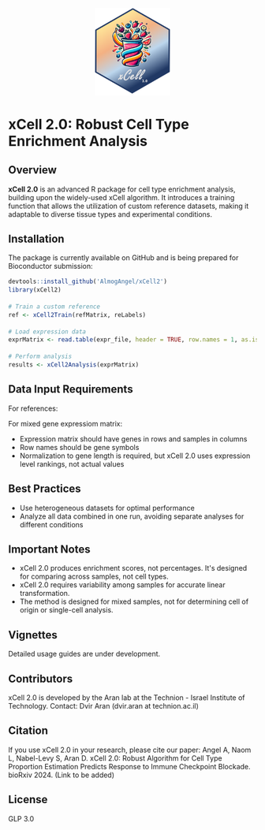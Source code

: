 <div align="center">
  <img src="xcell2logo.png" width="30%">
</div>

# xCell 2.0: Robust Cell Type Enrichment Analysis

## Overview
**xCell 2.0** is an advanced R package for cell type enrichment analysis, building upon the widely-used xCell algorithm. It introduces a training function that allows the utilization of custom reference datasets, making it adaptable to diverse tissue types and experimental conditions.

## Installation
The package is currently available on GitHub and is being prepared for Bioconductor submission:

```R
devtools::install_github('AlmogAngel/xCell2')
library(xCell2)

# Train a custom reference
ref <- xCell2Train(refMatrix, reLabels)

# Load expression data
exprMatrix <- read.table(expr_file, header = TRUE, row.names = 1, as.is = TRUE)

# Perform analysis
results <- xCell2Analysis(exprMatrix)
```

## Data Input Requirements

For references:

For mixed gene expressiom matrix:

<ul>
<li>Expression matrix should have genes in rows and samples in columns</li>
<li>Row names should be gene symbols</li>
<li>Normalization to gene length is required, but xCell 2.0 uses expression level rankings, not actual values</li>
</ul>

## Best Practices

<ul>
<li>Use heterogeneous datasets for optimal performance</li>
<li>Analyze all data combined in one run, avoiding separate analyses for different conditions</li>
</ul>

## Important Notes

<ul>
<li>xCell 2.0 produces enrichment scores, not percentages. It's designed for comparing across samples, not cell types.</li>
<li>xCell 2.0 requires variability among samples for accurate linear transformation.</li>
<li>The method is designed for mixed samples, not for determining cell of origin or single-cell analysis.</li>
</ul>

## Vignettes

Detailed usage guides are under development.

## Contributors

xCell 2.0 is developed by the Aran lab at the Technion - Israel Institute of Technology.
Contact: Dvir Aran (dvir.aran at technion.ac.il)

## Citation

If you use xCell 2.0 in your research, please cite our paper:
Angel A, Naom L, Nabel-Levy S, Aran D. xCell 2.0: Robust Algorithm for Cell Type Proportion Estimation Predicts Response to Immune Checkpoint Blockade. bioRxiv 2024. (Link to be added)

## License

GLP 3.0

